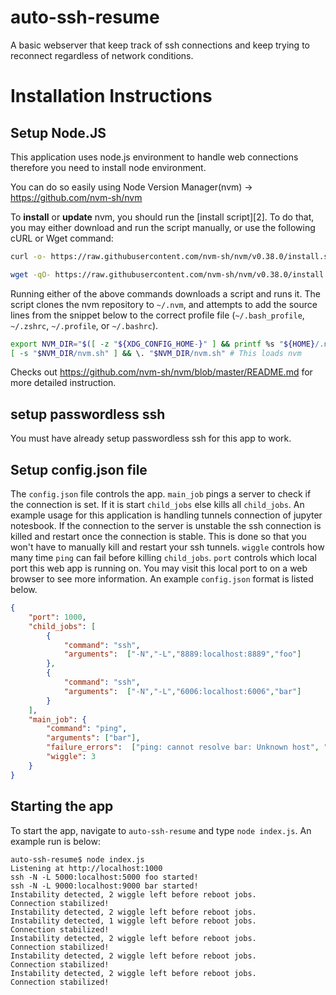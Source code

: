 # auto-ssh-resume

A basic webserver that keep track of ssh connections and keep trying to reconnect regardless of network conditions. 

# Installation Instructions

## Setup Node.JS
This application uses node.js environment to handle web connections therefore you need to install node environment.

You can do so easily using Node Version Manager(nvm) -> https://github.com/nvm-sh/nvm

To **install** or **update** nvm, you should run the [install script][2]. To do that, you may either download and run the script manually, or use the following cURL or Wget command:
```sh
curl -o- https://raw.githubusercontent.com/nvm-sh/nvm/v0.38.0/install.sh | bash
```
```sh
wget -qO- https://raw.githubusercontent.com/nvm-sh/nvm/v0.38.0/install.sh | bash
```

Running either of the above commands downloads a script and runs it. The script clones the nvm repository to `~/.nvm`, and attempts to add the source lines from the snippet below to the correct profile file (`~/.bash_profile`, `~/.zshrc`, `~/.profile`, or `~/.bashrc`).

<a id="profile_snippet"></a>
```sh
export NVM_DIR="$([ -z "${XDG_CONFIG_HOME-}" ] && printf %s "${HOME}/.nvm" || printf %s "${XDG_CONFIG_HOME}/nvm")"
[ -s "$NVM_DIR/nvm.sh" ] && \. "$NVM_DIR/nvm.sh" # This loads nvm
```
Checks out https://github.com/nvm-sh/nvm/blob/master/README.md for more detailed instruction.

## setup passwordless ssh

You must have already setup passwordless ssh for this app to work.
## Setup config.json file

The `config.json` file controls the app. `main_job` pings a server to check if the connection is set. If it is start `child_jobs` else kills all `child_jobs`. An example usage for this application is handling tunnels connection of jupyter notesbook. If the connection to the server is unstable the ssh connection is killed and restart once the connection is stable. This is done so that you won't have to manually kill and restart your ssh tunnels. `wiggle` controls how many time `ping` can fail before killing `child_jobs`. `port` controls which local port this web app is running on. You may visit this local port to on a web browser to see more information. An example `config.json` format is listed below. 

```json
{
    "port": 1000,
    "child_jobs": [
        {
            "command": "ssh",
            "arguments":  ["-N","-L","8889:localhost:8889","foo"]
        },
        {
            "command": "ssh",
            "arguments":  ["-N","-L","6006:localhost:6006","bar"]
        }
    ],
    "main_job": {
        "command": "ping",
        "arguments": ["bar"],
        "failure_errors":  ["ping: cannot resolve bar: Unknown host", "Request timeout"],
        "wiggle": 3
    }
}
```

## Starting the app

To start the app, navigate to `auto-ssh-resume` and type `node index.js`. An example run is below:

```console
auto-ssh-resume$ node index.js
Listening at http://localhost:1000
ssh -N -L 5000:localhost:5000 foo started!
ssh -N -L 9000:localhost:9000 bar started!
Instability detected, 2 wiggle left before reboot jobs.
Connection stabilized!
Instability detected, 2 wiggle left before reboot jobs.
Instability detected, 1 wiggle left before reboot jobs.
Connection stabilized!
Instability detected, 2 wiggle left before reboot jobs.
Connection stabilized!
Instability detected, 2 wiggle left before reboot jobs.
Connection stabilized!
Instability detected, 2 wiggle left before reboot jobs.
Connection stabilized!
```


